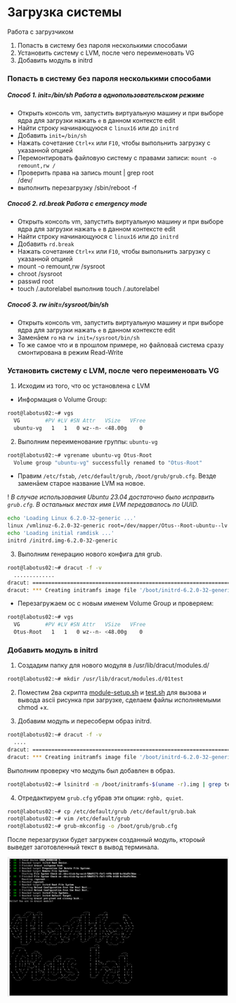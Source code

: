 #  Загрузка системы

Работа с загрузчиком

1) Попасть в систему без пароля несколькими способами
2) Установить систему с LVM, после чего переименовать VG
3) Добавить модуль в initrd

### Попасть в систему без пароля несколькими способами
##### Способ 1. init=/bin/sh Работа в однопользовательском режиме
- Открыть консоль vm, запустить виртуальную машину и при выборе ядра для загрузки нажать `e` в данном контексте edit
- Найти строку начинающуюся с `linux16` или до `initrd`
- Добавить `init=/bin/sh`
- Нажать сочетание `Ctrl+x` или `F10`, чтобы выпольнить загрузку с указанной опцией  
- Перемонтировать файловую систему с правами записи: `mount -o remount,rw /`
- Проверить права на запись mount | grep root  
/dev/
- выполнить перезагрузку /sbin/reboot -f

##### Способ 2. rd.break Работа с emergency mode
- Открыть консоль vm, запустить виртуальную машину и при выборе ядра для загрузки нажать `e` в данном контексте edit
- Найти строку начинающуюся с `linux16` или до `initrd`
- Добавить `rd.break`
- Нажать сочетание `Ctrl+x` или `F10`, чтобы выпольнить загрузку с указанной опцией
- mount -o remount,rw /sysroot
- chroot /sysroot
- passwd root
- touch /.autorelabel выполнив touch /.autorelabel

##### Способ 3. rw init=/sysroot/bin/sh
- Открыть консоль vm, запустить виртуальную машину и при выборе ядра для загрузки нажать `e` в данном контексте edit
- Заменāем `ro` на `rw init=/sysroot/bin/sh`
- То же самое что и в прошлом примере, но файловаā система сразу
смонтирована в режим Read-Write

### Установить систему с LVM, после чего переименовать VG

1) Исходим из того, что ос установлена с LVM

- Информация о Volume Group:
```sh
root@labotus02:~# vgs
  VG        #PV #LV #SN Attr   VSize   VFree
  ubuntu-vg   1   1   0 wz--n- <48.00g    0 
```
2) Выполним переименование группы: `ubuntu-vg`
```sh
root@labotus02:~# vgrename ubuntu-vg Otus-Root
  Volume group "ubuntu-vg" successfully renamed to "Otus-Root"
```
- Правим `/etc/fstab`, `/etc/default/grub`, `/boot/grub/grub.cfg`. Везде заменāем старое название LVM на новое.  

! _В случае использования Ubuntu 23.04 достаточно было исправить `grub.cfg`. В остальных местах имя LVM передавалось по UUID._

```sh
echo 'Loading Linux 6.2.0-32-generic ...'
linux /vmlinuz-6.2.0-32-generic root=/dev/mapper/Otus--Root-ubuntu--lv ro quiet splash $vt_handoff
echo 'Loading initial ramdisk ...'
initrd /initrd.img-6.2.0-32-generic
```

3) Выполним генерацию нового конфига для grub.
```sh
root@labotus02:~# dracut -f -v
  .............
dracut: ========================================================================
dracut: *** Creating initramfs image file '/boot/initrd-6.2.0-32-generic' done ***
```

- Перезагружаем ос с новым именем Volume Group и проверяем:
```sh
root@labotus02:~# vgs
  VG        #PV #LV #SN Attr   VSize   VFree
  Otus-Root   1   1   0 wz--n- <48.00g    0 
```
### Добавить модуль в initrd
1) Создадим папку для нового модуля в /usr/lib/dracut/modules.d/
```sh
root@labotus02:~# mkdir /usr/lib/dracut/modules.d/01test
```

2) Поместим 2ва скрипта [module-setup.sh](./module-setup.sh) и [test.sh](test.sh) для вызова и вывода ascii рисунка при загрузке, cделаем файлы исполняемыми chmod +x.

3) Добавим модуль и пересоберм образ initrd.
```sh
root@labotus02:~# dracut -f -v
  ....
dracut: ========================================================================
dracut: *** Creating initramfs image file '/boot/initrd-6.2.0-32-generic' done ***
```
Выполним проверку что модуль был добавлен в образ.
```sh
root@labotus02:~# lsinitrd -m /boot/initramfs-$(uname -r).img | grep test
```

4) Отредактируем `grub.cfg` убрав эти опции: `rghb, quiet`.
```sh
root@labotus02:~# cp /etc/default/grub /etc/default/grub.bak
root@labotus02:~# vim /etc/default/grub
root@labotus02:~# grub-mkconfig -o /boot/grub/grub.cfg
```
После перезагрузки будет загружен созданный модуль, ктороый выведет заготовленный текст в вывод терминала. 

![1.png](Lab8/pic/1.png)